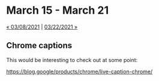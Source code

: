 # March 15 - March 21

[« 03/08/2021](0308.md) | [03/22/2021 »](0322.md)

## Chrome captions

This would be interesting to check out at some point:

https://blog.google/products/chrome/live-caption-chrome/

